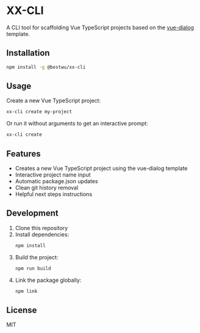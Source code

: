 # XX-CLI

A CLI tool for scaffolding Vue TypeScript projects based on the [vue-dialog](https://github.com/XinXiaoIsMe/vue-ts) template.

## Installation

```bash
npm install -g @bestwu/xx-cli
```

## Usage

Create a new Vue TypeScript project:

```bash
xx-cli create my-project
```

Or run it without arguments to get an interactive prompt:

```bash
xx-cli create
```

## Features

- Creates a new Vue TypeScript project using the vue-dialog template
- Interactive project name input
- Automatic package.json updates
- Clean git history removal
- Helpful next steps instructions

## Development

1. Clone this repository
2. Install dependencies:
   ```bash
   npm install
   ```
3. Build the project:
   ```bash
   npm run build
   ```
4. Link the package globally:
   ```bash
   npm link
   ```

## License

MIT 